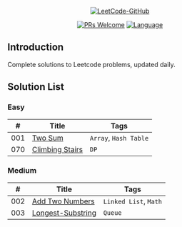 <p align="center">
  <a href="https://github.com/fonxian/leetcode"><img src="http://p9ucdlghd.bkt.clouddn.com/leetcode-github.png" alt="LeetCode-GitHub"></a>
</p>

<p align="center">
  <a href="http://makeapullrequest.com"><img src="https://img.shields.io/badge/PRs-Welcome-brightgreen.svg" alt="PRs Welcome"></a>
  <a href="https://github.com/fonxian/leetcode"><img src="https://img.shields.io/badge/Lang-Java%2FPython%2FJS%2FCPP%2FGo%2F...-blue.svg" alt="Language"></a>
</p>

## Introduction
Complete solutions to Leetcode problems, updated daily.

## Solution List

### Easy

| # | Title | Tags |
|---|---|---|
| 001 | [Two Sum](https://github.com/fonxian/leetcode/tree/master/solution/001.two-sum) | `Array`, `Hash Table` |
| 070 | [Climbing Stairs](https://github.com/fonxian/leetcode/tree/master/solution/001.two-sum) | `DP` |


### Medium

| # | Title | Tags |
|---|---|---|
| 002 | [Add Two Numbers](https://github.com/fonxian/leetcode/tree/master/solution/002.add-two-numbers) | `Linked List`, `Math` |
| 003 | [Longest-Substring](https://github.com/fonxian/leetcode/tree/master/solution/003.longest-substring-without-repeating-characters) | `Queue` |




